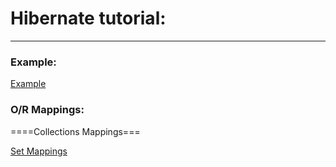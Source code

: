<html>

<h1>Hibernate tutorial:</h1>
<hr/>

<h3>Example:</h3>
<p><a href="./tutorialspoint/ex01_Hibernate-Examples">Example</a></p>

<h3>O/R Mappings:</h3>
<p>====Collections Mappings===</p>
<p><a href="./tutorialspoint/ex02_Set-Mappings">Set Mappings</a></p>






















</html>